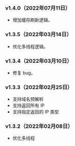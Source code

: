 
### v1.4.0（2022年07月11日）
- 增加缓存刷新逻辑。



### v1.3.5（2022年03月14日）
- 优化多线程逻辑。



### v1.3.4（2022年03月10日）
- 修复 bug。



### v1.3.3（2022年02月25日）
- 支持域名预解析
- 支持返回所有 IP
- 支持指定返回的 IP 类型



### v1.3.2（2022年02月08日）
- 优化多线程

